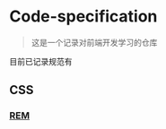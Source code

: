 # Code-specification
> 这是一个记录对前端开发学习的仓库

目前已记录规范有

## CSS
### [REM](https://github.com/BD-zhang/Code-specification/blob/main/CSS/BEM.md)